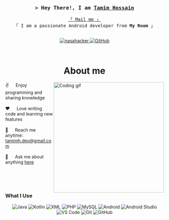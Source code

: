 <h3 align="center">
  <samp>&gt; Hey There!, I am
    <b><a target="_blank" href="https://nasahacker.com">Tamim Hossain</a></b>
  </samp>
</h3>

<p align="center"> 
  <samp>
    <a href="mailto:tamimh.dev@gmail.com">「 Mail me 」</a>
    <br>
    「 I am a passionate Android developer from <b>My Room</b> 」
    <br><br>
  </samp>
</p>

<p align="center">
  <a href="https://nasahacker.com" target="_blank">
    <img src="https://img.shields.io/badge/Website-DC143C?style=for-the-badge&logo=medium&logoColor=white" alt="nasahacker" />
  </a>
  <a href="https://github.com/CodeWithTamim" target="_blank">
    <img src="https://img.shields.io/badge/GitHub-171515?style=for-the-badge&logo=github&logoColor=white" alt="GitHub" />
  </a> 
</p>
<br />

<!-- About Section -->
<h1 align="center">About me</h1>

<p>
  <img align="right" width="350" src="https://media.giphy.com/media/qgQUggAC3Pfv687qPC/giphy.gif" alt="Coding gif" />
  
  ✌️ &emsp; Enjoy programming and sharing knowledge <br/><br/>
  ❤️ &emsp; Love writing code and learning new features<br/><br/>
  📧 &emsp; Reach me anytime: <a href="mailto:tamimh.dev@gmail.com">tamimh.dev@gmail.com</a><br/><br/>
  💬 &emsp; Ask me about anything <a href="https://github.com/CodeWithTamim/CodeWithTamim/issues">here</a>
</p>

<br/><br/><br/>
<h3>What I Use</h3>

<p align="center">
  <img src="https://img.shields.io/badge/Java-ED8B00?style=for-the-badge&logo=java&logoColor=white" alt="Java" />
  <img src="https://img.shields.io/badge/Kotlin-0095D5?style=for-the-badge&logo=kotlin&logoColor=white" alt="Kotlin" />
    <img src="https://img.shields.io/badge/XML-FF6600?style=for-the-badge&logo=xml&logoColor=white" alt="XML" />
   <img src="https://img.shields.io/badge/PHP-777BB4?style=for-the-badge&logo=php&logoColor=white" alt="PHP" />
  <img src="https://img.shields.io/badge/MySQL-4479A1?style=for-the-badge&logo=mysql&logoColor=white" alt="MySQL" />
  <img src="https://img.shields.io/badge/Android-3DDC84?style=for-the-badge&logo=android&logoColor=white" alt="Android" />
  <img src="https://img.shields.io/badge/Android_Studio-3DDC84?style=for-the-badge&logo=android-studio&logoColor=white" alt="Android Studio" />
  <img src="https://img.shields.io/badge/VS_Code-0078d7?style=for-the-badge&logo=visual-studio-code&logoColor=white" alt="VS Code" />
  <img src="https://img.shields.io/badge/Git-F05032?style=for-the-badge&logo=git&logoColor=white" alt="Git" />
  <img src="https://img.shields.io/badge/GitHub-171515?style=for-the-badge&logo=github&logoColor=white" alt="GitHub" />
</p>

<br/>
